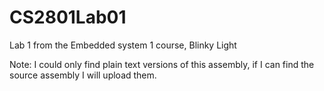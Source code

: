 # CS2801Lab01
Lab 1 from the Embedded system 1 course, Blinky Light


Note: I could only find plain text versions of this assembly, if I can find the source assembly I will upload them.